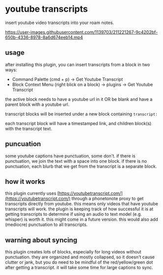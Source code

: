# youtube transcripts

insert youtube video transcripts into your roam notes.

https://user-images.githubusercontent.com/1139703/211221267-9c4202bf-650b-4336-8978-8a6d674eeb14.mp4

## usage

after installing this plugin, you can insert transcripts from a block in two ways:

- Command Palette (cmd + p) → Get Youtube Transcript
- Block Context Menu (right blick on a block) → plugins → Get Youtube Transcript

the active block needs to have a youtube url in it OR be blank and have a parent block with a youtube url.

transcript blocks will be inserted under a new block containing `transcript:`

each transcript block will have a timestamped link, and children block(s) with the transcript text.

## puncuation

some youtube captions have punctuation, some don't. if there is punctuation, we join the text with a space into one block. if there is no punctuation, each blurb that we get from the transcript is a separate block.

## how it works

this plugin currently uses [https://youtubetranscript.com/](https://youtubetranscript.com/) through a phonetonote proxy to get transcripts directly from youtube. this means only videos that have youtube transcripts will work. the plugin is keeping track of how successful it is at getting transcripts to determine if using an audio to text model (e.g. whisper) is worth it. this might come in a future version. this would also add (mediocre) punctuation to all transcripts.

## warning about syncing

this plugin creates lots of blocks, especially for long videos without punctuation. they are organized and mostly collapsed, so it doesn't cause clutter or jank, but you do need to be mindful of the red/yellow/green dot after getting a transcript. it will take some time for large captions to sync.
